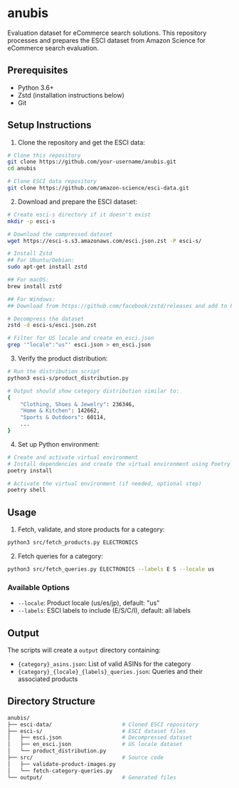 # anubis

Evaluation dataset for eCommerce search solutions. This repository processes and prepares the ESCI dataset from Amazon Science for eCommerce search evaluation.

## Prerequisites

- Python 3.6+
- Zstd (installation instructions below)
- Git

## Setup Instructions

1. Clone the repository and get the ESCI data:

```bash
# Clone this repository
git clone https://github.com/your-username/anubis.git
cd anubis

# Clone ESCI data repository
git clone https://github.com/amazon-science/esci-data.git
```

2. Download and prepare the ESCI dataset:

```bash
# Create esci-s directory if it doesn't exist
mkdir -p esci-s

# Download the compressed dataset
wget https://esci-s.s3.amazonaws.com/esci.json.zst -P esci-s/

# Install Zstd
## For Ubuntu/Debian:
sudo apt-get install zstd

## For macOS:
brew install zstd

## For Windows:
## Download from https://github.com/facebook/zstd/releases and add to PATH

# Decompress the dataset
zstd -d esci-s/esci.json.zst

# Filter for US locale and create en_esci.json
grep '"locale":"us"' esci.json > en_esci.json
```

3. Verify the product distribution:

```bash
# Run the distribution script
python3 esci-s/product_distribution.py

# Output should show category distribution similar to:
{
    "Clothing, Shoes & Jewelry": 236346,
    "Home & Kitchen": 142662,
    "Sports & Outdoors": 60114,
    ...
}
```

4. Set up Python environment:

```bash
# Create and activate virtual environment
# Install dependencies and create the virtual environment using Poetry
poetry install

# Activate the virtual environment (if needed, optional step)
poetry shell
```

## Usage

1. Fetch, validate, and store products for a category:

```bash
python3 src/fetch_products.py ELECTRONICS
```

2. Fetch queries for a category:

```bash
python3 src/fetch_queries.py ELECTRONICS --labels E S --locale us
```

### Available Options

- `--locale`: Product locale (us/es/jp), default: "us"
- `--labels`: ESCI labels to include (E/S/C/I), default: all labels

## Output

The scripts will create a `output` directory containing:

- `{category}_asins.json`: List of valid ASINs for the category
- `{category}_{locale}_{labels}_queries.json`: Queries and their associated products

## Directory Structure

```bash
anubis/
├── esci-data/                      # Cloned ESCI repository
├── esci-s/                         # ESCI dataset files
│   ├── esci.json                   # Decompressed dataset
│   ├── en_esci.json                # US locale dataset
│   └── product_distribution.py
├── src/                            # Source code
│   ├── validate-product-images.py
│   └── fetch-category-queries.py
└── output/                         # Generated files
```
